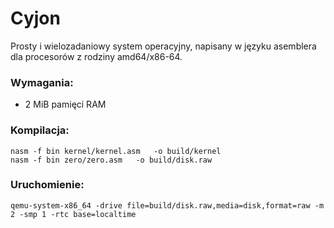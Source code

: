 # Cyjon

Prosty i wielozadaniowy system operacyjny, napisany w języku asemblera dla procesorów z rodziny amd64/x86-64.

### Wymagania:

  - 2 MiB pamięci RAM

### Kompilacja:

	nasm -f bin kernel/kernel.asm	-o build/kernel
	nasm -f bin zero/zero.asm	-o build/disk.raw

### Uruchomienie:

	qemu-system-x86_64 -drive file=build/disk.raw,media=disk,format=raw -m 2 -smp 1 -rtc base=localtime
